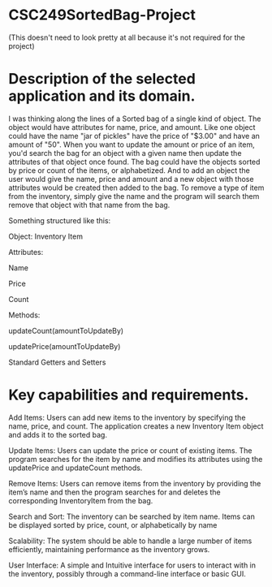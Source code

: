 # CSC249SortedBag-Project
(This doesn't need to look pretty at all because it's not required for the project)

# Description of the selected application and its domain. 

I was thinking along the lines of a Sorted bag of a single kind of object. The object would have attributes for name, price, and amount. Like one object could have the name "jar of pickles" have the price of "$3.00" and have an amount of "50". When you want to update the amount or price of an item, you'd search the bag for an object with a given name then update the attributes of that object once found. The bag could have the objects sorted by price or count of the items, or alphabetized. And to add an object the user would give the name, price and amount and a new object with those attributes would be created then added to the bag. To remove a type of item from the inventory, simply give the name and the program will search them remove that object with that name from the bag. 

Something structured like this: 

Object: Inventory Item 

Attributes: 

Name 

Price 

Count 

Methods: 

updateCount(amountToUpdateBy) 

updatePrice(amountToUpdateBy) 

Standard Getters and Setters 



# Key capabilities and requirements. 

Add Items: Users can add new items to the inventory by specifying the name, price, and count. The application creates a new Inventory Item object and adds it to the sorted bag. 

Update Items: Users can update the price or count of existing items. The program searches for the item by name and modifies its attributes using the updatePrice and updateCount methods.  

Remove Items: Users can remove items from the inventory by providing the item’s name and then the program searches for and deletes the corresponding InventoryItem from the bag. 

Search and Sort: The inventory can be searched by item name. Items can be displayed sorted by price, count, or alphabetically by name 

Scalability: The system should be able to handle a large number of items efficiently, maintaining performance as the inventory grows. 

User Interface: A simple and Intuitive interface for users to interact with in the inventory, possibly through a command-line interface or basic GUI. 
